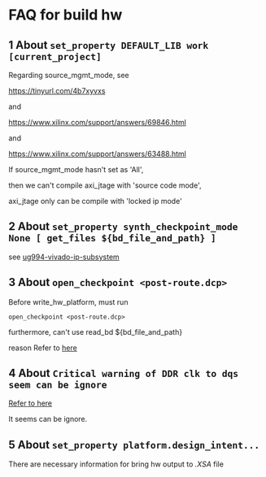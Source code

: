 # FAQ for build hw

## 1 About `set_property DEFAULT_LIB work [current_project]`

Regarding source_mgmt_mode, see

<https://tinyurl.com/4b7xyvxs>

and

<https://www.xilinx.com/support/answers/69846.html>

and

<https://www.xilinx.com/support/answers/63488.html>

If source_mgmt_mode hasn't set as 'All',

then we can't compile axi_jtage with 'source code mode',

axi_jtage only can be compile with 'locked ip mode'

## 2 About `set_property synth_checkpoint_mode None [ get_files ${bd_file_and_path} ]`

see [ug994-vivado-ip-subsystem](https://www.xilinx.com/support/documentation/sw_manuals/xilinx2020_1/ug994-vivado-ip-subsystems.pdf)

## 3 About `open_checkpoint <post-route.dcp>`

Before write_hw_platform, must run

`open_checkpoint <post-route.dcp>`

furthermore, can't use read_bd ${bd_file_and_path}

reason Refer to [here](https://www.xilinx.com/support/answers/60945.html)

## 4 About `Critical warning of DDR clk to dqs seem can be ignore`

[Refer to here](https://tinyurl.com/t45wsu4v)

It seems can be ignore.

## 5 About `set_property platform.design_intent...`

There are necessary information for bring hw output to *.XSA* file
